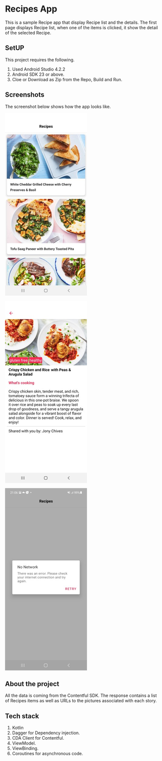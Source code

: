 # Recipes App

This is a sample Recipe app that display Recipe list and the details.
The first page displays Recipe list, when one of the items is clicked, it show the detail of the selected Recipe.


## SetUP
This project requires the following.

1. Used Android Studio 4.2.2
2. Android SDK 23 or above.
3. Cloe or Download as Zip from the Repo, Build and Run.

## Screenshots
The screenshot below shows how the app looks like.

![List](Screenshot_20210722-210552_Recipes_list.jpeg)


![Detail](Screenshot_20210722-210603_Recipes_detail.jpeg)


![No_Network](Screenshot_20210722-210616_Recipes_no_network.jpeg)

## About the project
All the data is coming from the Contentful SDK.
The response contains a list of Recipes items as well as URLs to the pictures associated with each story.

## Tech stack
1. Kotlin
2. Dagger for Dependency injection.
3. CDA Client for Contentful.
4. ViewModel.
5. ViewBinding.
6. Coroutines for asynchronous code.

